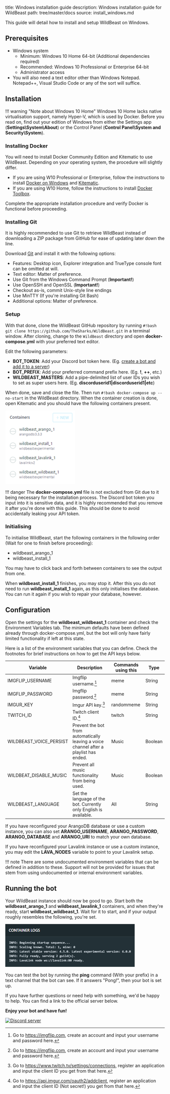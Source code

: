 title: Windows installation guide
description: Windows installation guide for WildBeast
path: tree/master/docs
source: install_windows.md

This guide will detail how to install and setup WildBeast on Windows.

## Prerequisites

- Windows system
    - Minimum: Windows 10 Home 64-bit (Additional dependencies required)
    - Recommended: Windows 10 Professional or Enterprise 64-bit
    - Administrator access
- You will also need a text editor other than Windows Notepad. Notepad++, Visual Studio Code or any of the sort will suffice.

## Installation

!!! warning "Note about Windows 10 Home"
    Windows 10 Home lacks native virtualisation support, namely Hyper-V, which is used by Docker. Before you read on, find out your edition of Windows from either the Settings app (**Settings\System\About**) or the Control Panel (**Control Panel\System and Security\System**).
    

### Installing Docker

You will need to install Docker Community Edition and Kitematic to use WildBeast. Depending on your operating system, the procedure will slightly differ.

  - If you are using W10 Professional or Enterprise, follow the instructions to install [Docker on Windows](https://docs.docker.com/docker-for-windows/install) and [Kitematic](https://github.com/docker/kitematic#installing-kitematic).
  - If you are using W10 Home, follow the instructions to install [Docker Toolbox](https://docs.docker.com/toolbox/toolbox_install_windows).

Complete the appropriate installation procedure and verify Docker is functional before proceeding.

### Installing Git

It is highly recommended to use Git to retrieve WildBeast instead of downloading a ZIP package from GitHub for ease of updating later down the line.

Download [Git](https://git-scm.com) and install it with the following options:

- Features: Desktop icon, Explorer integration and TrueType console font can be omitted at will.
- Text editor: Matter of preference.
- Use Git from the Windows Command Prompt (**Important!**)
- Use OpenSSH and OpenSSL (**Important!**)
- Checkout as-is, commit Unix-style line endings
- Use MinTTY (If you're installing Git Bash)
- Additional options: Matter of preference.

### Setup

With that done, clone the WildBeast GitHub repository by running `#!bash git clone https://github.com/TheSharks/WildBeast.git` in a terminal window. After cloning, change to the `WildBeast` directory and open **docker-compose.yml** with your preferred text editor.

Edit the following parameters:

- **BOT_TOKEN**: Add your Discord bot token here. (Eg. [create a bot and add it to a server](https://github.com/reactiflux/discord-irc/wiki/Creating-a-discord-bot-&-getting-a-token))
- **BOT_PREFIX**: Add your preferred command prefix here. (Eg. **!**, **++**, etc.)
- **WILDBEAST_MASTERS**: Add a pipe-delimited list of user IDs you wish to set as super users here. (Eg. **discorduserid1|discorduserid1|etc**)

When done, save and close the file. Then run `#!bash docker-compose up --no-start` in the WildBeast directory. When the container creation is done, open Kitematic and you should have the following containers present.

![Container list](img/kitematic-containers.png)

!!! danger
    The **docker-compose.yml** file is not excluded from Git due to it being necessary for the installation process. The Discord bot token you input into it is sensitive data, and it is highly recommended that you remove it after you're done with this guide. This should be done to avoid accidentally leaking your API token.

### Initialising

To initialise WildBeast, start the following containers in the following order (Wait for one to finish before proceeding):

- wildbeast_arango_1
- wildbeast_install_1

You may have to click back and forth between containers to see the output from one.

When **wildbeast_install_1** finishes, you may stop it. After this you do not need to run **wildbeast_install_1** again, as this only initialises the database. You can run it again if you wish to repair your database, however.

## Configuration

Open the settings for the **wildbeast_wildbeast_1** container and check the Environment Variables tab. The minimum defaults have been defined already through docker-compose.yml, but the bot will only have fairly limited functionality if left at this state.

Here is a list of the environment variables that you can define. Check the footnotes for brief instructions on how to get the API keys below.

| Variable | Description | Commands using this | Type |
| -------- | ----------- | ------------------- | ---- |
| IMGFLIP_USERNAME | Imgflip username.[^1] | meme | String |
| IMGFLIP_PASSWORD | Imgflip password.[^1] | meme | String |
| IMGUR_KEY | Imgur API key.[^2] | randommeme | String |
| TWITCH_ID | Twitch client ID.[^3] | twitch | String |
| WILDBEAST_VOICE_PERSIST | Prevent the bot from automatically leaving a voice channel after a playlist has ended. | Music | Boolean |
| WILDBEAT_DISABLE_MUSIC | Prevent all music functionality from being used. | Music | Boolean |
| WILDBEAST_LANGUAGE | Set the language of the bot. Currently only English is available. | All | String |

If you have reconfigured your ArangoDB database or use a custom instance, you can also set **ARANGO_USERNAME**, **ARANGO_PASSWORD**, **ARANGO_DATABASE** and **ARANGO_URI** to match your own database.

If you have reconfigured your Lavalink instance or use a custom instance, you may edit the **LAVA_NODES** variable to point to your Lavalink setup.

!!! note
    There are some undocumented environment variables that can be defined in addition to these. Support will not be provided for issues that stem from using undocumented or internal environment variables.

## Running the bot

Your WildBeast instance should now be good to go. Start both the **wildbeast_arango_1** and **wildbeast_lavalink_1** containers, and when they're ready, start **wildbeast_wildbeast_1**. Wait for it to start, and if your output roughly resembles the following, you're set.

![Expected output](img/kitematic-expected-output.png)

You can test the bot by running the **ping** command (With your prefix) in a text channel that the bot can see. If it answers "Pong!", then your bot is set up.

If you have further questions or need help with something, we'd be happy to help. You can find a link to the official server below.

**Enjoy your bot and have fun!**

<p align="left">
  <a href="https://discord.gg/wildbot"><img src="https://discordapp.com/api/guilds/110462143152803840/widget.png?style=banner2" alt="Discord server"></a>
</p>

[^1]: Go to https://imgflip.com, create an account and input your username and password here.

[^2]: Go to https://www.twitch.tv/settings/connections, register an application and input the client ID you get from that here.

[^3]: Go to https://api.imgur.com/oauth2/addclient, register an application and input the client ID (Not secret!) you get from that here.
